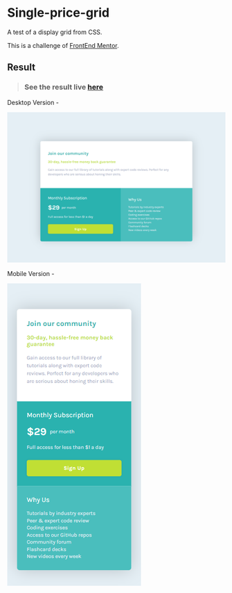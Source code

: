 # Single-price-grid

A test of a display grid from CSS.

This is a challenge of [FrontEnd Mentor](https://www.frontendmentor.io/challenges/single-price-grid-component-5ce41129d0ff452fec5abbbc).

## Result

> ### See the result live [here](https://single-price-grid-lusk1nha.vercel.app/)

Desktop Version -

[![vercel.com](./public/assets/github-image-desktop.png)](https://single-price-grid-lusk1nha.vercel.app/)

Mobile Version -

[![vercel.com](./public/assets/github-image-mobile.png)](https://single-price-grid-lusk1nha.vercel.app/)
